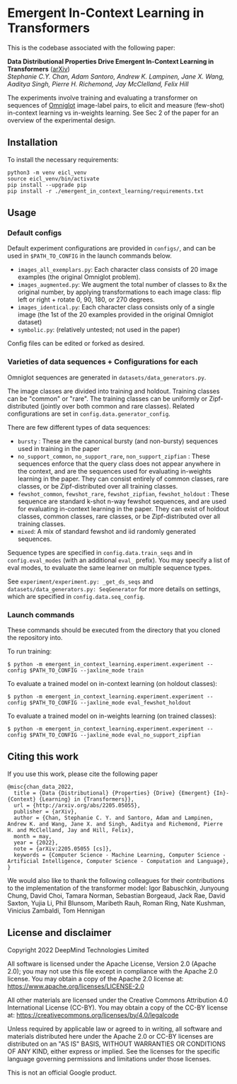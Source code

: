 # Emergent In-Context Learning in Transformers

This is the codebase associated with the following paper:

**Data Distributional Properties Drive Emergent In-Context Learning in
Transformers** ([arXiv](https://arxiv.org/abs/2205.05055))<br/>
_Stephanie C.Y. Chan, Adam Santoro, Andrew K. Lampinen, Jane X. Wang, Aaditya
Singh, Pierre H. Richemond, Jay McClelland, Felix Hill_

The experiments involve training and evaluating a transformer on sequences of
[Omniglot](https://github.com/brendenlake/omniglot) image-label pairs, to elicit
and measure (few-shot) in-context learning vs in-weights learning. See Sec 2 of
the paper for an overview of the experimental design.

## Installation

To install the necessary requirements:

```shell
python3 -m venv eicl_venv
source eicl_venv/bin/activate
pip install --upgrade pip
pip install -r ./emergent_in_context_learning/requirements.txt
```

## Usage

### Default configs

Default experiment configurations are provided in `configs/`, and can be used
in `$PATH_TO_CONFIG` in the launch commands below.

*   `images_all_exemplars.py`: Each character class consists of 20 image
    examples (the original Omniglot problem).
*   `images_augmented.py`: We augment the total number of classes to 8x the
    original number, by applying transformations to each image class: flip left
    or right + rotate 0, 90, 180, or 270 degrees.
*   `images_identical.py`: Each character class consists only of a single image
    (the 1st of the 20 examples provided in the original Omniglot dataset)
*   `symbolic.py`: (relatively untested; not used in the paper)

Config files can be edited or forked as desired.

### Varieties of data sequences + Configurations for each

Omniglot sequences are generated in `datasets/data_generators.py`.

The image classes are divided into training and holdout. Training classes can be
"common" or "rare". The training classes can be uniformly or Zipf-distributed
(jointly over both common and rare classes). Related configurations are set in
`config.data.generator_config`.

There are few different types of data sequences:

*   `bursty` : These are the canonical bursty (and non-bursty) sequences used in
    training in the paper
*   `no_support_common`, `no_support_rare`, `non_support_zipfian` : These
    sequences enforce that the query class does not appear anywhere in the
    context, and are the sequences used for evaluating in-weights learning in
    the paper. They can consist entirely of common classes, rare classes, or be
    Zipf-distributed over all training classes.
*   `fewshot_common`, `fewshot_rare`, `fewshot_zipfian`, `fewshot_holdout` :
    These sequence are standard k-shot n-way fewshot sequences, and are used for
    evaluating in-context learning in the paper. They can exist of holdout
    classes, common classes, rare classes, or be Zipf-distributed over all
    training classes.
*   `mixed`: A mix of standard fewshot and iid randomly generated sequences.

Sequence types are specified in `config.data.train_seqs` and in
`config.eval_modes` (with an additional `eval_` prefix). You may specify a list
of eval modes, to evaluate the same learner on multiple sequence types.

See `experiment/experiment.py: _get_ds_seqs` and `datasets/data_generators.py:
SeqGenerator` for more details on settings, which are specified in
`config.data.seq_config`.


### Launch commands

These commands should be executed from the directory that you cloned the
repository into.

To run training:

```shell
$ python -m emergent_in_context_learning.experiment.experiment --config $PATH_TO_CONFIG --jaxline_mode train
```

To evaluate a trained model on in-context learning (on holdout classes):

```shell
$ python -m emergent_in_context_learning.experiment.experiment --config $PATH_TO_CONFIG --jaxline_mode eval_fewshot_holdout
```

To evaluate a trained model on in-weights learning (on trained classes):

```shell
$ python -m emergent_in_context_learning.experiment.experiment --config $PATH_TO_CONFIG --jaxline_mode eval_no_support_zipfian
```


## Citing this work

If you use this work, please cite the following paper
```
@misc{chan_data_2022,
  title = {Data {Distributional} {Properties} {Drive} {Emergent} {In}-{Context} {Learning} in {Transformers}},
  url = {http://arxiv.org/abs/2205.05055},
  publisher = {arXiv},
  author = {Chan, Stephanie C. Y. and Santoro, Adam and Lampinen, Andrew K. and Wang, Jane X. and Singh, Aaditya and Richemond, Pierre H. and McClelland, Jay and Hill, Felix},
  month = may,
  year = {2022},
  note = {arXiv:2205.05055 [cs]},
  keywords = {Computer Science - Machine Learning, Computer Science - Artificial Intelligence, Computer Science - Computation and Language},
}
```

We would also like to thank the following colleagues for their contributions to
the implementation of the transformer model:
Igor Babuschkin, Junyoung Chung, David Choi, Tamara Norman, Sebastian Borgeaud,
Jack Rae, David Saxton, Yujia Li, Phil Blunsom, Maribeth Rauh, Roman Ring,
Nate Kushman, Vinicius Zambaldi, Tom Hennigan


## License and disclaimer

Copyright 2022 DeepMind Technologies Limited

All software is licensed under the Apache License, Version 2.0 (Apache 2.0);
you may not use this file except in compliance with the Apache 2.0 license.
You may obtain a copy of the Apache 2.0 license at:
https://www.apache.org/licenses/LICENSE-2.0

All other materials are licensed under the Creative Commons Attribution 4.0
International License (CC-BY). You may obtain a copy of the CC-BY license at:
https://creativecommons.org/licenses/by/4.0/legalcode

Unless required by applicable law or agreed to in writing, all software and
materials distributed here under the Apache 2.0 or CC-BY licenses are
distributed on an "AS IS" BASIS, WITHOUT WARRANTIES OR CONDITIONS OF ANY KIND,
either express or implied. See the licenses for the specific language governing
permissions and limitations under those licenses.

This is not an official Google product.
